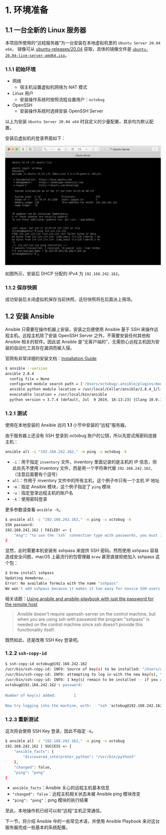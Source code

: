 # 1. 环境准备

## 1.1 一台全新的 Linux 服务器

[ubuntu_mrs]: https://mirrors.tuna.tsinghua.edu.cn/ubuntu-releases/20.04/
[ubuntu_iso]: https://mirrors.tuna.tsinghua.edu.cn/ubuntu-releases/20.04/ubuntu-20.04-desktop-amd64.iso

本项目所使用的“远程服务器”为一台安装在本地虚拟机里的 `Ubuntu Server 20.04 x64`，
镜像可从 [ubuntu-releases/20.04][ubuntu_mrs] 获取，具体的镜像文件是 [`ubuntu-20.04-live-server-amd64.iso`][ubuntu_iso]。

### 1.1.1 初始环境

- 网络
  - 宿主机设置虚拟机网络为 NAT 模式
- Linux 用户
  - 安装操作系统时按照流程设置用户：`octobug`
- OpenSSH
  - 安装操作系统时选择安装 OpenSSH Server

以上为安装 `Ubuntu Server 20.04 x64` 时自定义的少量配置，其余均为默认配置。

安装后虚拟机的登录界面如下：

![Initail Server](./images/01_01_init_ubuntu.png)

如图所示，安装后 DHCP 分配的 IPv4 为 `192.168.242.162`。

### 1.1.2 保存快照

成功安装后关闭虚拟机保存当前快照，这份快照将在后面派上用场。

## 1.2 安装 Ansible

Ansible 只需要在操作机器上安装，安装之后便使用 Ansible 基于 SSH 来操作远程主机。远程主机除了安装 OpenSSH Server 之外，不需要安装任何其他和 Ansible 相关的软件。因此说 Ansible 是“无客户端的”，无需担心远程主机因为安装的自动化工具存在漏洞而被入侵。

[ins_guide]: https://docs.ansible.com/ansible/latest/installation_guide/index.html

官网有非常详细的安装文档：[Installation Guide][ins_guide]

```bash
$ ansible --version
ansible 2.8.4
  config file = None
  configured module search path = ['/Users/octobug/.ansible/plugins/modules', '/usr/share/ansible/plugins/modules']
  ansible python module location = /usr/local/Cellar/ansible/2.8.4_1/libexec/lib/python3.7/site-packages/ansible
  executable location = /usr/local/bin/ansible
  python version = 3.7.4 (default, Jul  9 2019, 18:13:23) [Clang 10.0.1 (clang-1001.0.46.4)]
```

### 1.2.1 测试

使用在本地安装的 Ansible 访问 **1.1** 小节中安装的“远程”服务器。

由于服务器上还没有 SSH 登录到 octobug 账户的公钥，所以先尝试用密码连接主机：

```bash
ansible all -i "192.168.242.162," -m ping -u octobug -k
```

- `-i`：用于指定 `inventory` 文件，inventory 里面记录的是主机的 IP 信息，但此处先不使用 inventory 文件，而是用一个字符串代替 `192.168.242.162,`（注意后面要有个逗号）
- `all`：作用于 inventory 文件中的所有主机，这个例子中只有一个主机 IP 地址
- `-m`：指定 Ansible 模块，这个例子指定了 `ping` 模块
- `-u`：指定登录远程主机的账户名
- `-k`：使用密码登录

更多参数请查看 `ansible -h`。

```bash
$ ansible all -i "192.168.242.162," -m ping -u octobug -k
SSH password:
192.168.242.162 | FAILED! => {
    "msg": "to use the 'ssh' connection type with passwords, you must install the sshpass program"
}
```

显然，此时需要本机安装有 sshpass 来提供 SSH 密码。然而使用 sshpass 容易造成安全问题，macOS 上最流行的包管理器 `brew` 甚至直接拒绝加入 sshpass 这个包：

```bash
$ brew install sshpass
Updating Homebrew...
Error: No available formula with the name "sshpass"
We won't add sshpass because it makes it too easy for novice SSH users to ruin SSH's security.
```

[sshpass]: https://groups.google.com/forum/#!topic/ansible-project/VXxqo88x1Zc

相关话题：[Using ansbile and ansbile-playbook with just the password for the remote host][sshpass]

> Ansible doesn't require openssh-server on the control machine, but when you are using ssh with password the program "sshpass" is needed on the control machine since ssh doesn’t provide this functionality itself.

既然如此，还是改用 SSH Key 登录吧。

### 1.2.2 `ssh-copy-id`

```bash
$ ssh-copy-id octobug@192.168.242.162
/usr/bin/ssh-copy-id: INFO: Source of key(s) to be installed: "/Users/octobug/.ssh/id_rsa.pub"
/usr/bin/ssh-copy-id: INFO: attempting to log in with the new key(s), to filter out any that are already installed
/usr/bin/ssh-copy-id: INFO: 1 key(s) remain to be installed -- if you are prompted now it is to install the new keys
octobug@192.168.242.162's password:

Number of key(s) added:        1

Now try logging into the machine, with:   "ssh 'octobug@192.168.242.162'" and check to make sure that only the key(s) you wanted were added.
```

### 1.2.3 重新测试

这次将会使用 SSH Key 登录，因此不指定 `-k`。

```bash
$ ansible all -i "192.168.242.162," -m ping -u octobug
192.168.242.162 | SUCCESS => {
    "ansible_facts": {
        "discovered_interpreter_python": "/usr/bin/python3"
    },
    "changed": false,
    "ping": "pong"
}
```

- `ansible_facts`：Ansible 关心的远程主机基本信息
- `"changed": false`：远程主机相关状态未被 Ansible ping 模块改变
- `"ping": "pong"`：ping 模块的执行结果

至此，本地操作机已经可以和“远程”主机正常通信。

下一节，将介绍 Ansible 中的一些常见术语，并使用 Ansible Playbook 来对这台服务器完成一些基本的系统配置。
